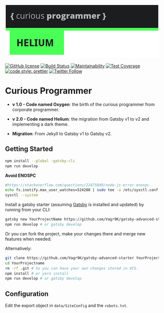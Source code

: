 <div align="center">
    <img src="codename.png" alt="Curious Programmer blog code named Helium" />
</div>

[![GitHub license](https://img.shields.io/badge/license-MIT-blue.svg)](https://github.com/cbillowes/curious-programmer-oxygen/blob/master/LICENSE)
[![Build Status](https://travis-ci.com/cbillowes/curious-programmer-helium.svg?branch=master)](https://travis-ci.com/cbillowes/curious-programmer-helium.svg?branch=master)
[![Maintainability](https://api.codeclimate.com/v1/badges/e5ea530e2243393ab460/maintainability)](https://codeclimate.com/github/cbillowes/curious-programmer-helium/maintainability)
[![Test Coverage](https://api.codeclimate.com/v1/badges/e5ea530e2243393ab460/test_coverage)](https://codeclimate.com/github/cbillowes/curious-programmer-helium/test_coverage)
[![code style: prettier](https://img.shields.io/badge/code_style-prettier-ff69b4.svg?style=flat-square)](https://github.com/prettier/prettier)
[![Twitter Follow](https://img.shields.io/twitter/follow/cbillowes.svg?style=social)](https://twitter.com/cbillowes)

# Curious Programmer 

* **v 1.0 - Code named Oxygen**: the birth of the curious programmer from corporate programmer.

* **v 2.0 - Code named Helium**: the migration from Gatsby v1 to v2 and implementing a dark theme.

* **Migration**: From Jekyll to Gatsby v1 to Gatsby v2.

## Getting Started

```bash
npm install --global -gatsby-cli
npm run develop
```

**Avoid ENOSPC**
```bash
#https://stackoverflow.com/questions/22475849/node-js-error-enospc
echo fs.inotify.max_user_watches=524288 | sudo tee -a /etc/sysctl.conf && sudo sysctl -p
sysctl --system
```

Install a gatsby starter (assuming [Gatsby](https://github.com/gatsbyjs/gatsby/) is installed and updated) by running from your CLI:

```sh
gatsby new YourProjectName https://github.com/Vagr9K/gatsby-advanced-starter
npm run develop # or gatsby develop
```

Or you can fork the project, make your changes there and merge new features when needed.

Alternatively:

```sh
git clone https://github.com/Vagr9K/gatsby-advanced-starter YourProjectName # Clone the project
cd YourProjectname
rm -rf .git # So you can have your own changes stored in VCS.
npm install # or yarn install
npm run develop # or gatsby develop
```

## Configuration

Edit the export object in `data/SiteConfig` and the `robots.txt`.